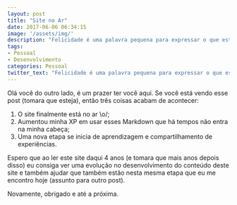 ```yaml
---
layout: post
title: "Site no Ar"
date: 2017-06-06 06:34:15
image: '/assets/img/'
description: "Felicidade é uma palavra pequena para expressar o que estou sentindo agora"
tags: 
- Pessoal
- Desenvolvimento
categories: Pessoal
twitter_text: "Felicidade é uma palavra pequena para expressar o que estou sentindo agora"
---
```


Olá você do outro lado, é um prazer ter você aqui. Se você está vendo esse post (tomara que esteja), então três coisas acabam de acontecer:

1. O site finalmente está no ar \o/;
2. Aumentou minha XP em usar esses Markdown que há tempos não entra na minha cabeça;
3. Uma nova etapa se inicia de aprendizagem e compartilhamento de experiências.

Espero que ao ler este site daqui 4 anos (e tomara que mais anos depois disso) eu consiga ver uma evolução no desenvolvimento do conteúdo deste site e também ajudar que também estão nesta mesma etapa que eu me encontro hoje (assunto para outro post).

Novamente, obrigado e até a próxima.